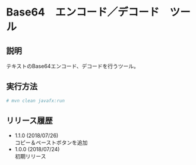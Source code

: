 # Base64　エンコード／デコード　ツール

## 説明
テキストのBase64エンコード、デコードを行うツール。

## 実行方法
```bash
# mvn clean javafx:run
```

## リリース履歴
* 1.1.0 (2018/07/26)  
コピー＆ペーストボタンを追加
* 1.0.0 (2018/07/24)  
初期リリース